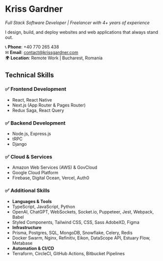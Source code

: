 # Kriss Gardner

*Full Stack Software Developer | Freelancer with 4+ years of experience*  

I design, build, and deploy websites and web applications that always stand out.  

📞 **Phone**: +40 770 265 438  
✉ **Email**: [contact@krissgardner.com](mailto:contact@krissgardner.com)  
🌍 **Location**: Remote Work | Bucharest, Romania  

## **Technical Skills**

### ✅ **Frontend Development**
- React, React Native  
- Next.js (App Router & Pages Router)
- Redux Saga, React Query

### ✅ **Backend Development**
- Node.js, Express.js
- tRPC
- Django

### ✅ **Cloud & Services**
- Amazon Web Services (AWS) & GovCloud
- Google Cloud Platform
- Firebase, Digital Ocean, Vercel, Auth0

### ✅ Additional Skills
- __Languages & Tools__  
 - TypeScript, JavaScript, Python
 - OpenAI, ChatGPT, WebSockets, Socket.io, Puppeteer, Jest, Webpack, Babel
 - Styled Components, Tailwind CSS, CSS, Sass AdobeXD, Figma
- __Infrastructure__  
 - Prisma, Postgres, SQL, MongoDB, Snowflake, Celery, Redis
 - Docker Swarm, Nginx, Refinitiv, Eikon, DataScope API, Estuary Flow, Metabase
- __Automation & CI/CD__  
 - Terraform, CircleCI, GitHub Actions, Bitbucket Pipelines  
